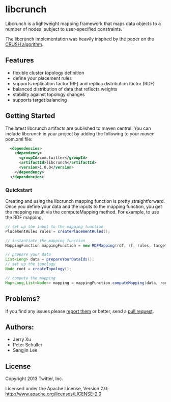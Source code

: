 # libcrunch
Libcrunch is a lightweight mapping framework that maps data objects to a number of nodes, subject to user-specified constraints.

The libcrunch implementation was heavily inspired by the paper on the [CRUSH algorithm](http://www.ssrc.ucsc.edu/Papers/weil-sc06.pdf).

## Features
* flexible cluster topology definition
* define your placement rules
* supports replication factor (RF) and replica distribution factor (RDF)
* balanced distribution of data that reflects weights
* stability against topology changes
* supports target balancing

## Getting Started
The latest libcrunch artifacts are published to maven central. You can include libcrunch in your project by adding the following to your maven pom.xml file:

```xml
  <dependencies>
    <dependency>
      <groupId>com.twitter</groupId>
      <artifactId>libcrunch</artifactId>
      <version>1.0.0</version>
    </dependency>
  </dependencies>
```

### Quickstart
Creating and using the libcrunch mapping function is pretty straightforward. Once you define your data and the inputs to the mapping function, you get the mapping result via the computeMapping method. For example, to use the RDF mapping,

```java
// set up the input to the mapping function
PlacementRules rules = createPlacementRules();

// instantiate the mapping function
MappingFunction mappingFunction = new RDFMapping(rdf, rf, rules, targetBalance);

// prepare your data
List<Long> data = prepareYourDataIds();
// set up the topology
Node root = createTopology();

// compute the mapping
Map<Long,List<Node>> mapping = mappingFunction.computeMapping(data, root);
```

## Problems?

If you find any issues please [report them](https://github.com/twitter/libcrunch/issues) or better,
send a [pull request](https://github.com/twitter/libcrunch/pulls).

## Authors:
* Jerry Xu
* Peter Schuller
* Sangjin Lee

## License
Copyright 2013 Twitter, Inc.

Licensed under the Apache License, Version 2.0: http://www.apache.org/licenses/LICENSE-2.0
